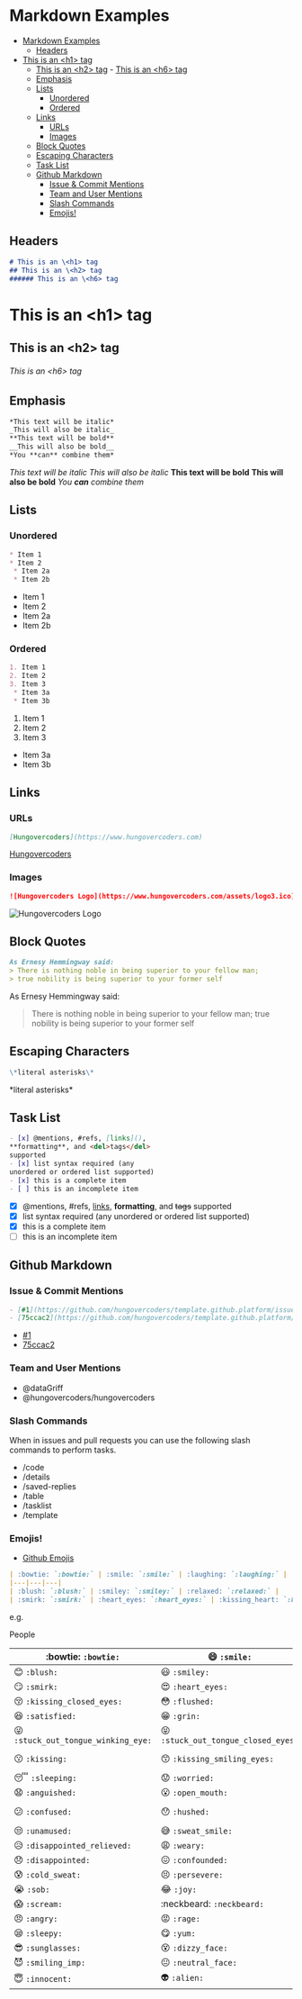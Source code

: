 # Markdown Examples

- [Markdown Examples](#markdown-examples)
  - [Headers](#headers)
- [This is an \<h1\> tag](#this-is-an-h1-tag)
  - [This is an \<h2\> tag](#this-is-an-h2-tag)
          - [This is an \<h6\> tag](#this-is-an-h6-tag)
  - [Emphasis](#emphasis)
  - [Lists](#lists)
    - [Unordered](#unordered)
    - [Ordered](#ordered)
  - [Links](#links)
    - [URLs](#urls)
    - [Images](#images)
  - [Block Quotes](#block-quotes)
  - [Escaping Characters](#escaping-characters)
  - [Task List](#task-list)
  - [Github Markdown](#github-markdown)
    - [Issue \& Commit Mentions](#issue--commit-mentions)
    - [Team and User Mentions](#team-and-user-mentions)
    - [Slash Commands](#slash-commands)
    - [Emojis!](#emojis)

## Headers

```markdown
# This is an \<h1> tag
## This is an \<h2> tag
###### This is an \<h6> tag
```

# This is an \<h1> tag
## This is an \<h2> tag
###### This is an \<h6> tag

## Emphasis

```markdown
*This text will be italic*
_This will also be italic_
**This text will be bold**
__This will also be bold__
*You **can** combine them*
```

*This text will be italic*
_This will also be italic_
**This text will be bold**
__This will also be bold__
*You **can** combine them*

## Lists

### Unordered

```markdown
* Item 1
* Item 2
 * Item 2a
 * Item 2b
```

* Item 1
* Item 2
 * Item 2a
 * Item 2b

### Ordered

```markdown
1. Item 1
2. Item 2
3. Item 3
 * Item 3a
 * Item 3b
```

1. Item 1
2. Item 2
3. Item 3
 * Item 3a
 * Item 3b

## Links

### URLs

```markdown
[Hungovercoders](https://www.hungovercoders.com)
```

[Hungovercoders](https://www.hungovercoders.com)

### Images

```markdown
![Hungovercoders Logo](https://www.hungovercoders.com/assets/logo3.ico)
```

![Hungovercoders Logo](https://www.hungovercoders.com/assets/logo3.ico)

## Block Quotes

```markdown
As Ernesy Hemmingway said:
> There is nothing noble in being superior to your fellow man;
> true nobility is being superior to your former self
```

As Ernesy Hemmingway said:
> There is nothing noble in being superior to your fellow man;
> true nobility is being superior to your former self

## Escaping Characters

```markdown
\*literal asterisks\*
```

\*literal asterisks\*

## Task List

```markdown
- [x] @mentions, #refs, [links](),
**formatting**, and <del>tags</del>
supported
- [x] list syntax required (any
unordered or ordered list supported)
- [x] this is a complete item
- [ ] this is an incomplete item
```

- [x] @mentions, #refs, [links](),
**formatting**, and <del>tags</del>
supported
- [x] list syntax required (any
unordered or ordered list supported)
- [x] this is a complete item
- [ ] this is an incomplete item

## Github Markdown

### Issue & Commit Mentions

```markdown
- [#1](https://github.com/hungovercoders/template.github.platform/issues/1)
- [75ccac2](https://github.com/hungovercoders/template.github.platform/commit/75ccac2)
```

- [#1](https://github.com/hungovercoders/template.github.platform/issues/1)
- [75ccac2](https://github.com/hungovercoders/template.github.platform/commit/75ccac2)

### Team and User Mentions

- @dataGriff
- @hungovercoders/hungovercoders

### Slash Commands

When in issues and pull requests you can use the following slash commands to perform tasks.

- /code
- /details
- /saved-replies
- /table
- /tasklist
- /template

### Emojis!

- [Github Emojis](https://gist.github.com/rxaviers/7360908)

```markdown
| :bowtie: `:bowtie:` | :smile: `:smile:` | :laughing: `:laughing:` |
|---|---|---|
| :blush: `:blush:` | :smiley: `:smiley:` | :relaxed: `:relaxed:` |
| :smirk: `:smirk:` | :heart_eyes: `:heart_eyes:` | :kissing_heart: `:kissing_heart:` |
```

e.g.

People

| :bowtie: `:bowtie:` | :smile: `:smile:` | :laughing: `:laughing:` |
|---|---|---|
| :blush: `:blush:` | :smiley: `:smiley:` | :relaxed: `:relaxed:` |
| :smirk: `:smirk:` | :heart_eyes: `:heart_eyes:` | :kissing_heart: `:kissing_heart:` |
| :kissing_closed_eyes: `:kissing_closed_eyes:` | :flushed: `:flushed:` | :relieved: `:relieved:` |
| :satisfied: `:satisfied:` | :grin: `:grin:` | :wink: `:wink:` |
| :stuck_out_tongue_winking_eye: `:stuck_out_tongue_winking_eye:` | :stuck_out_tongue_closed_eyes: `:stuck_out_tongue_closed_eyes:` | :grinning: `:grinning:` |
| :kissing: `:kissing:` | :kissing_smiling_eyes: `:kissing_smiling_eyes:` | :stuck_out_tongue: `:stuck_out_tongue:` |
| :sleeping: `:sleeping:` | :worried: `:worried:` | :frowning: `:frowning:` |
| :anguished: `:anguished:` | :open_mouth: `:open_mouth:` | :grimacing: `:grimacing:` |
| :confused: `:confused:` | :hushed: `:hushed:` | :expressionless: `:expressionless:` |
| :unamused: `:unamused:` | :sweat_smile: `:sweat_smile:` | :sweat: `:sweat:` |
| :disappointed_relieved: `:disappointed_relieved:` | :weary: `:weary:` | :pensive: `:pensive:` |
| :disappointed: `:disappointed:` | :confounded: `:confounded:` | :fearful: `:fearful:` |
| :cold_sweat: `:cold_sweat:` | :persevere: `:persevere:` | :cry: `:cry:` |
| :sob: `:sob:` | :joy: `:joy:` | :astonished: `:astonished:` |
| :scream: `:scream:` | :neckbeard: `:neckbeard:` | :tired_face: `:tired_face:` |
| :angry: `:angry:` | :rage: `:rage:` | :triumph: `:triumph:` |
| :sleepy: `:sleepy:` | :yum: `:yum:` | :mask: `:mask:` |
| :sunglasses: `:sunglasses:` | :dizzy_face: `:dizzy_face:` | :imp: `:imp:` |
| :smiling_imp: `:smiling_imp:` | :neutral_face: `:neutral_face:` | :no_mouth: `:no_mouth:` |
| :innocent: `:innocent:` | :alien: `:alien:` | :yellow_heart: `:yellow_heart:` |


